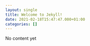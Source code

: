 ```yaml
---
layout: single
title: Welcome to Jekyll!
date: 2021-02-18T15:47:47.000+01:00
categories: []
---
```


No content yet
